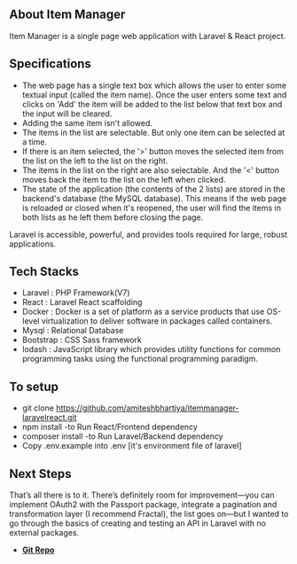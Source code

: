 
## About Item Manager

Item Manager is a single page web application with Laravel & React project. 

## Specifications
- The web page has a single text box which allows the user to enter some textual input (called the item name). Once the user enters some text and clicks on 'Add' the item will be added to the list below that text box and the input will be cleared.  
- Adding the same item isn't allowed.  
- The items in the list are selectable. But only one item can be selected at a time.  
- If there is an item selected, the '>' button moves the selected item from the list on
the left to the list on the right.  
- The items in the list on the right are also selectable. And the '<' button moves
back the item to the list on the left when clicked.  
- The state of the application (the contents of the 2 lists) are stored in
the backend's database (the MySQL database). This means if the web page is reloaded or closed when it's reopened, the user will find the items in both lists as he left them before closing the page.

Laravel is accessible, powerful, and provides tools required for large, robust applications.

## Tech Stacks

- Laravel : PHP Framework(V7)
- React   : Laravel React scaffolding
- Docker  : Docker is a set of platform as a service products that use OS-level virtualization to deliver software in packages called containers. 
- Mysql   : Relational Database
- Bootstrap : CSS Sass framework
- lodash : JavaScript library which provides utility functions for common programming tasks using the functional programming paradigm.

## To setup

- git clone https://github.com/amiteshbhartiya/itemmanager-laravelreact.git
- npm install -to Run React/Frontend dependency
- composer install -to Run Laravel/Backend dependency
- Copy .env.example into .env  [it's environment file of laravel]


## Next Steps
That’s all there is to it. There’s definitely room for improvement—you can implement OAuth2 with the Passport package, integrate a pagination and transformation layer (I recommend Fractal), the list goes on—but I wanted to go through the basics of creating and testing an API in Laravel with no external packages.

- **[Git Repo](https://github.com/amiteshbhartiya/itemmanager-laravelreact.git)**
